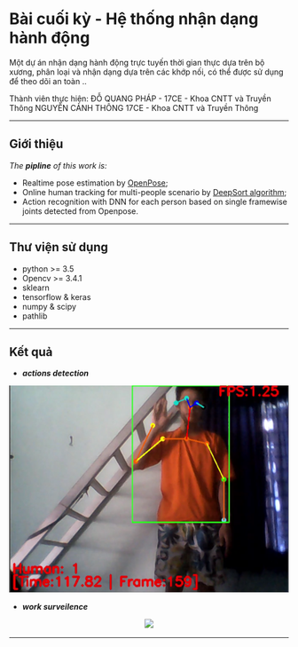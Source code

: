 # Bài cuối kỳ - Hệ thống nhận dạng hành động
Một dự án nhận dạng hành động trực tuyến thời gian thực dựa trên bộ xương, phân loại và nhận dạng dựa trên các khớp nối, có thể được sử dụng để theo dõi an toàn .. 

Thành viên thực hiện: ĐỖ QUANG PHÁP - 17CE - Khoa CNTT và Truyền Thông
                      NGUYỄN CẢNH THÔNG 17CE - Khoa CNTT và Truyền Thông


------
## Giới thiệu
*The **pipline** of this work is:*   
 - Realtime pose estimation by [OpenPose](https://github.com/CMU-Perceptual-Computing-Lab/openpose);   
 - Online human tracking for multi-people scenario by [DeepSort algorithm](https://github.com/nwojke/deep_sortv);   
 - Action recognition with DNN for each person based on single framewise joints detected from Openpose.


------
## Thư viện sử dụng
 - python >= 3.5
 - Opencv >= 3.4.1   
 - sklearn
 - tensorflow & keras
 - numpy & scipy 
 - pathlib
 
 
------
## Kết quả 
 - ***actions detection***
<p align="center">
    <img src="https://github.com/ncthong/Realtime_Action_Re/blob/master/test_out/sp.png", width="540">
 
 - ***work surveilence***
<p align="center">
    <img src="https://github.com/LZQthePlane/Online-Realtime-Action-Recognition-based-on-OpenPose/blob/master/test_out/webcam_under_scene-1.gif", width="540">


-------

